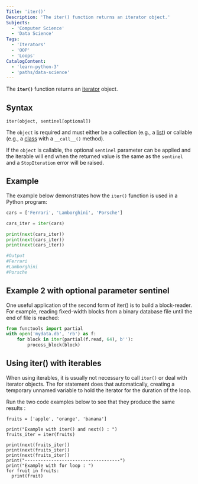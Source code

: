 ```yaml
---
Title: 'iter()'
Description: 'The iter() function returns an iterator object.'
Subjects:
  - 'Computer Science'
  - 'Data Science'
Tags:
  - 'Iterators'
  - 'OOP'
  - 'Loops'
CatalogContent:
  - 'learn-python-3'
  - 'paths/data-science'
---
```

The **`iter()`** function returns an [iterator](https://www.codecademy.com/resources/docs/python/iterators) object.

## Syntax

```pseudo
iter(object, sentinel[optional])
```

The `object` is required and must either be a collection (e.g., a [list](https://www.codecademy.com/resources/docs/python/lists)) or callable (e.g., a [class](https://www.codecademy.com/resources/docs/python/classes) with a `__call__()` method).

If the `object` is callable, the optional `sentinel` parameter can be applied and the iterable will end when the returned value is the same as the `sentinel` and a `StopIteration` error will be raised.

## Example

The example below demonstrates how the `iter()` function is used in a Python program:

```py
cars = ['Ferrari', 'Lamborghini', 'Porsche']

cars_iter = iter(cars)

print(next(cars_iter))
print(next(cars_iter))
print(next(cars_iter))

#Output
#Ferrari
#Lamborghini
#Porsche
```

## Example 2 with optional parameter sentinel
One useful application of the second form of iter() is to build a block-reader.  
For example, reading fixed-width blocks from a binary database file until the end of file is reached:
```py
from functools import partial
with open('mydata.db', 'rb') as f:
    for block in iter(partial(f.read, 64), b''):
        process_block(block)
```

## Using iter() with iterables

When using iterables, it is usually not necessary to call `iter()` or deal with iterator objects. The for statement does that automatically, creating a temporary unnamed variable to hold the iterator for the duration of the loop.

Run the two code examples below to see that they produce the same results :

```codebyte/python
fruits = ['apple', 'orange', 'banana']

print("Example with iter() and next() : ")
fruits_iter = iter(fruits)

print(next(fruits_iter))   
print(next(fruits_iter))    
print(next(fruits_iter))   
print("------------------------------------")
print("Example with for loop : ")
for fruit in fruits:
  print(fruit)
```

